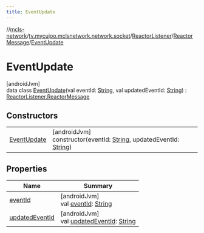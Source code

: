 ```yaml
---
title: EventUpdate
---
```

//[mcls-network](../../../../../index.html)/[tv.mycujoo.mclsnetwork.network.socket](../../../index.html)/[ReactorListener](../../index.html)/[ReactorMessage](../index.html)/[EventUpdate](index.html)



# EventUpdate



[androidJvm]\
data class [EventUpdate](index.html)(val eventId: [String](https://kotlinlang.org/api/latest/jvm/stdlib/kotlin/-string/index.html), val updatedEventId: [String](https://kotlinlang.org/api/latest/jvm/stdlib/kotlin/-string/index.html)) : [ReactorListener.ReactorMessage](../index.html)



## Constructors


| | |
|---|---|
| [EventUpdate](-event-update.html) | [androidJvm]<br>constructor(eventId: [String](https://kotlinlang.org/api/latest/jvm/stdlib/kotlin/-string/index.html), updatedEventId: [String](https://kotlinlang.org/api/latest/jvm/stdlib/kotlin/-string/index.html)) |


## Properties


| Name | Summary |
|---|---|
| [eventId](event-id.html) | [androidJvm]<br>val [eventId](event-id.html): [String](https://kotlinlang.org/api/latest/jvm/stdlib/kotlin/-string/index.html) |
| [updatedEventId](updated-event-id.html) | [androidJvm]<br>val [updatedEventId](updated-event-id.html): [String](https://kotlinlang.org/api/latest/jvm/stdlib/kotlin/-string/index.html) |

